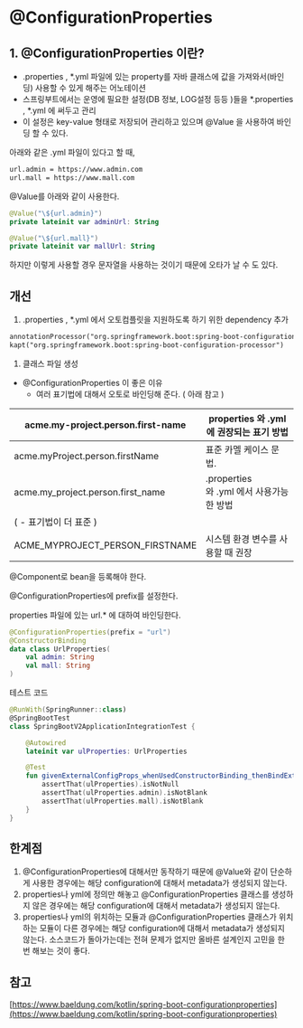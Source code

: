 # ****@ConfigurationProperties****

## 1. ****@ConfigurationProperties 이란?****

- .properties , *.yml 파일에 있는 property를 자바 클래스에 값을 가져와서(바인딩) 사용할 수 있게 해주는 어노테이션
- 스프링부트에서는 운영에 필요한 설정(DB 정보, LOG설정 등등 )들을 *.properties , *.yml 에 써두고 관리
- 이 설정은 key-value 형태로 저장되어 관리하고 있으며 @Value 을 사용하여 바인딩 할 수 있다.

아래와 같은 .yml 파일이 있다고 할 때,

```xml
url.admin = https://www.admin.com
url.mall = https://www.mall.com
```

@Value를 아래와 같이 사용한다.

```kotlin
@Value("\${url.admin}")
private lateinit var adminUrl: String

@Value("\${url.mall}")
private lateinit var mallUrl: String
```

하지만 이렇게 사용할 경우 문자열을 사용하는 것이기 때문에 오타가 날 수 도 있다.

## 개선

1. .properties , *.yml  에서 오토컴플릿을 지원하도록 하기 위한 dependency 추가

```xml
annotationProcessor("org.springframework.boot:spring-boot-configuration-processor")
kapt("org.springframework.boot:spring-boot-configuration-processor")
```

1. 클래스 파일 생성
- @ConfigurationProperties 이 좋은 이유
    - 여러 표기법에 대해서 오토로 바인딩해 준다. ( 아래 참고 )

| acme.my-project.person.first-name | properties 와 .yml에 권장되는 표기 방법 |
| --- | --- |
| acme.myProject.person.firstName | 표준 카멜 케이스 문법. |
| acme.my_project.person.first_name | .properties와 .yml 에서 사용가능한 방법
( - 표기법이 더 표준 ) |
| ACME_MYPROJECT_PERSON_FIRSTNAME | 시스템 환경 변수를 사용할 때 권장 |

@Component로 bean을 등록해야 한다.

@ConfigurationProperties에 prefix를 설정한다.

properties 파일에 있는 url.* 에 대하여 바인딩한다.

```kotlin
@ConfigurationProperties(prefix = "url")
@ConstructorBinding
data class UrlProperties(
	val admin: String
	val mall: String
)
```

테스트 코드

```kotlin
@RunWith(SpringRunner::class)
@SpringBootTest
class SpringBootV2ApplicationIntegrationTest {

    @Autowired
    lateinit var ulProperties: UrlProperties

    @Test
    fun givenExternalConfigProps_whenUsedConstructorBinding_thenBindExternalProperties() {
        assertThat(ulProperties).isNotNull
        assertThat(ulProperties.admin).isNotBlank
        assertThat(ulProperties.mall).isNotBlank
    }
}
```

## 한계점

1. @ConfigurationProperties에 대해서만 동작하기 때문에 @Value와 같이 단순하게 사용한 경우에는 해당 configuration에 대해서 metadata가 생성되지 않는다.
2. properties나 yml에 정의만 해놓고 @ConfigurationProperties 클래스를 생성하지 않은 경우에는 해당 configuration에 대해서 metadata가 생성되지 않는다.
3. properties나 yml의 위치하는 모듈과 @ConfigurationProperties 클래스가 위치하는 모듈이 다른 경우에는 해당 configuration에 대해서 metadata가 생성되지 않는다. 소스코드가 돌아가는데는 전혀 문제가 없지만 올바른 설계인지 고민을 한 번 해보는 것이 좋다.

## 참고

[https://www.baeldung.com/kotlin/spring-boot-configurationproperties](https://www.baeldung.com/kotlin/spring-boot-configurationproperties)
